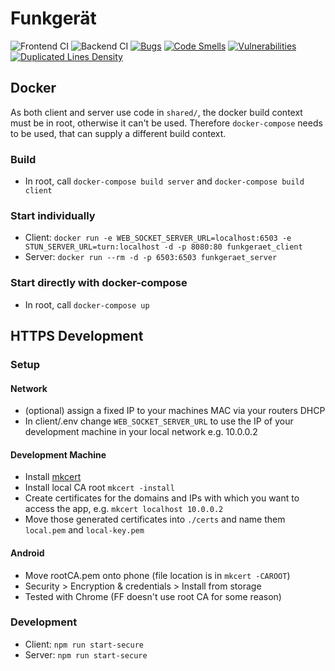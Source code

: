 # Funkgerät
![Frontend CI](https://github.com/Debugger-Buam/Funkgeraet/workflows/Frontend%20CI/badge.svg) 
![Backend CI](https://github.com/Debugger-Buam/Funkgeraet/workflows/Backend%20CI/badge.svg)
[![Bugs](https://sonarcloud.io/api/project_badges/measure?project=Debugger-Buam_Funkgeraet&metric=bugs)](https://sonarcloud.io/dashboard?id=Debugger-Buam_Funkgeraet)
[![Code Smells](https://sonarcloud.io/api/project_badges/measure?project=Debugger-Buam_Funkgeraet&metric=code_smells)](https://sonarcloud.io/dashboard?id=Debugger-Buam_Funkgeraet)
[![Vulnerabilities](https://sonarcloud.io/api/project_badges/measure?project=Debugger-Buam_Funkgeraet&metric=vulnerabilities)](https://sonarcloud.io/dashboard?id=Debugger-Buam_Funkgeraet)
[![Duplicated Lines Density](https://sonarcloud.io/api/project_badges/measure?project=Debugger-Buam_Funkgeraet&metric=duplicated_lines_density)](https://sonarcloud.io/dashboard?id=Debugger-Buam_Funkgeraet)

## Docker
As both client and server use code in `shared/`, the docker build context must be in root, otherwise it can't be used. 
Therefore `docker-compose` needs to be used, that can supply a different build context.

### Build
- In root, call `docker-compose build server` and `docker-compose build client`

### Start individually
- Client: `docker run -e WEB_SOCKET_SERVER_URL=localhost:6503 -e STUN_SERVER_URL=turn:localhost -d -p 8080:80 funkgeraet_client`
- Server: `docker run --rm -d -p 6503:6503 funkgeraet_server`

### Start directly with docker-compose
- In root, call `docker-compose up`

## HTTPS Development
### Setup
#### Network
- (optional) assign a fixed IP to your machines MAC via your routers DHCP
- In client/.env change `WEB_SOCKET_SERVER_URL` to use the IP of your development machine in your local network e.g. 10.0.0.2

#### Development Machine
- Install [mkcert](https://github.com/FiloSottile/mkcert)
- Install local CA root `mkcert -install`
- Create certificates for the domains and IPs with which you want to access the app, e.g. `mkcert localhost 10.0.0.2`
- Move those generated certificates into `./certs` and name them `local.pem` and `local-key.pem`

#### Android
- Move rootCA.pem onto phone (file location is in `mkcert -CAROOT`)
- Security > Encryption & credentials > Install from storage
- Tested with Chrome (FF doesn't use root CA for some reason)

### Development
- Client: `npm run start-secure`
- Server: `npm run start-secure`
